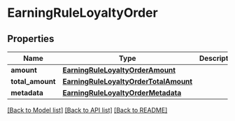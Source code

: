 # EarningRuleLoyaltyOrder


## Properties
Name | Type | Description | Notes
------------ | ------------- | ------------- | -------------
**amount** | [**EarningRuleLoyaltyOrderAmount**](EarningRuleLoyaltyOrderAmount.md) |  | [optional] 
**total_amount** | [**EarningRuleLoyaltyOrderTotalAmount**](EarningRuleLoyaltyOrderTotalAmount.md) |  | [optional] 
**metadata** | [**EarningRuleLoyaltyOrderMetadata**](EarningRuleLoyaltyOrderMetadata.md) |  | [optional] 

[[Back to Model list]](../README.md#documentation-for-models) [[Back to API list]](../README.md#documentation-for-api-endpoints) [[Back to README]](../README.md)



